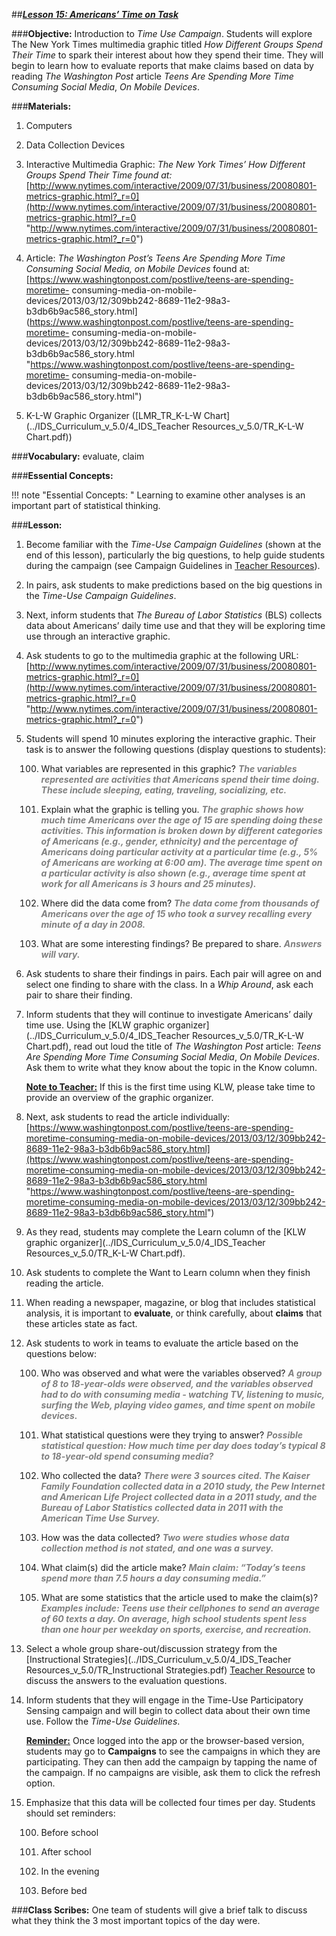##***<u>Lesson 15: Americans’ Time on Task</u>***

###**Objective:**
Introduction to *Time Use Campaign*. Students will explore The New York Times multimedia graphic titled
*How Different Groups Spend Their Time* to spark their interest about how they spend their time. They will
begin to learn how to evaluate reports that make claims based on data by reading *The Washington Post*
article *Teens Are Spending More Time Consuming Social Media*, *On Mobile Devices*.

###**Materials:**
1. Computers

2. Data Collection Devices

3. Interactive Multimedia Graphic: *The New York Times’ How Different Groups Spend Their Time
found at:* [http://www.nytimes.com/interactive/2009/07/31/business/20080801-metrics-graphic.html?_r=0](http://www.nytimes.com/interactive/2009/07/31/business/20080801-metrics-graphic.html?_r=0 "http://www.nytimes.com/interactive/2009/07/31/business/20080801-metrics-graphic.html?_r=0")

4. Article: *The Washington Post’s Teens Are Spending More Time Consuming Social Media, on
Mobile Devices* found at: 
[https://www.washingtonpost.com/postlive/teens-are-spending-moretime-
consuming-media-on-mobile-devices/2013/03/12/309bb242-8689-11e2-98a3-
b3db6b9ac586_story.html](https://www.washingtonpost.com/postlive/teens-are-spending-moretime-
consuming-media-on-mobile-devices/2013/03/12/309bb242-8689-11e2-98a3-
b3db6b9ac586_story.html "https://www.washingtonpost.com/postlive/teens-are-spending-moretime-
consuming-media-on-mobile-devices/2013/03/12/309bb242-8689-11e2-98a3-
b3db6b9ac586_story.html")

5. K-L-W Graphic Organizer ([LMR_TR_K-L-W Chart](../IDS_Curriculum_v_5.0/4_IDS_Teacher Resources_v_5.0/TR_K-L-W Chart.pdf))

###**Vocabulary:**
evaluate, claim

###**Essential Concepts:**

!!! note "Essential Concepts: "
    Learning to examine other analyses is an important part of statistical thinking.

###**Lesson:**
1. Become familiar with the *Time-Use Campaign Guidelines* (shown at the end of this lesson),
particularly the big questions, to help guide students during the campaign (see Campaign
Guidelines in [Teacher Resources](../download/resources.md)).

2. In pairs, ask students to make predictions based on the big questions in the *Time-Use Campaign
Guidelines*.

3. Next, inform students that *The Bureau of Labor Statistics* (BLS) collects data about Americans’
daily time use and that they will be exploring time use through an interactive graphic.

4. Ask students to go to the multimedia graphic at the following URL:<br>
    [http://www.nytimes.com/interactive/2009/07/31/business/20080801-metrics-graphic.html?_r=0](http://www.nytimes.com/interactive/2009/07/31/business/20080801-metrics-graphic.html?_r=0 "http://www.nytimes.com/interactive/2009/07/31/business/20080801-metrics-graphic.html?_r=0")

5. Students will spend 10 minutes exploring the interactive graphic. Their task is to answer the
following questions (display questions to students):

    100. What variables are represented in this graphic? <span style="color:grey">***The variables represented are
    activities that Americans spend their time doing. These include sleeping, eating,
    traveling, socializing, etc.***</span>

    100. Explain what the graphic is telling you. <span style="color:grey">***The graphic shows how much time Americans
    over the age of 15 are spending doing these activities. This information is broken
    down by different categories of Americans (e.g., gender, ethnicity) and the
    percentage of Americans doing particular activity at a particular time (e.g., 5% of
    Americans are working at 6:00 am). The average time spent on a particular activity
    is also shown (e.g., average time spent at work for all Americans is 3 hours and 25
    minutes).***</span>

    100. Where did the data come from? <span style="color:grey">***The data come from thousands of Americans over
    the age of 15 who took a survey recalling every minute of a day in 2008.***</span>

    100. What are some interesting findings? Be prepared to share. <span style="color:grey">***Answers will vary.***</span>

6. Ask students to share their findings in pairs. Each pair will agree on and select one finding to
share with the class. In a *Whip Around*, ask each pair to share their finding.

7. Inform students that they will continue to investigate Americans’ daily time use. Using the [KLW
graphic organizer](../IDS_Curriculum_v_5.0/4_IDS_Teacher Resources_v_5.0/TR_K-L-W Chart.pdf), read out loud the title of *The Washington Post* article: *Teens Are Spending
More Time Consuming Social Media*, *On Mobile Devices*. Ask them to write what they know
about the topic in the Know column.

    **<u>Note to Teacher:</u>** If this is the first time using KLW, please take time to provide an overview of
    the graphic organizer.

8. Next, ask students to read the article individually:<br>
    [https://www.washingtonpost.com/postlive/teens-are-spending-moretime-consuming-media-on-mobile-devices/2013/03/12/309bb242-8689-11e2-98a3-b3db6b9ac586_story.html](https://www.washingtonpost.com/postlive/teens-are-spending-moretime-consuming-media-on-mobile-devices/2013/03/12/309bb242-8689-11e2-98a3-b3db6b9ac586_story.html "https://www.washingtonpost.com/postlive/teens-are-spending-moretime-consuming-media-on-mobile-devices/2013/03/12/309bb242-8689-11e2-98a3-b3db6b9ac586_story.html")

9. As they read, students may complete the Learn column of the [KLW graphic organizer](../IDS_Curriculum_v_5.0/4_IDS_Teacher Resources_v_5.0/TR_K-L-W Chart.pdf).

10. Ask students to complete the Want to Learn column when they finish reading the article.

11. When reading a newspaper, magazine, or blog that includes statistical analysis, it is important to
**evaluate**, or think carefully, about **claims** that these articles state as fact.

12. Ask students to work in teams to evaluate the article based on the questions below:

    100. Who was observed and what were the variables observed? <span style="color:grey">***A group of 8 to 18-year-olds
    were observed, and the variables observed had to do with consuming media -
    watching TV, listening to music, surfing the Web, playing video games, and time
    spent on mobile devices.***</span>

    100. What statistical questions were they trying to answer? <span style="color:grey">***Possible statistical question:
    How much time per day does today’s typical 8 to 18-year-old spend consuming
    media?***</span>

    100. Who collected the data? <span style="color:grey">***There were 3 sources cited. The Kaiser Family Foundation
    collected data in a 2010 study, the Pew Internet and American Life Project
    collected data in a 2011 study, and the Bureau of Labor Statistics collected data in
    2011 with the American Time Use Survey.***</span>

    100. How was the data collected? <span style="color:grey">***Two were studies whose data collection method is not
    stated, and one was a survey.***</span>

    100. What claim(s) did the article make? <span style="color:grey">***Main claim: “Today’s teens spend more than 7.5
    hours a day consuming media.”***</span>

    100. What are some statistics that the article used to make the claim(s)? <span style="color:grey">***Examples include:
    Teens use their cellphones to send an average of 60 texts a day. On average, high
    school students spent less than one hour per weekday on sports, exercise, and
    recreation.***</span>
    
13. Select a whole group share-out/discussion strategy from the [Instructional Strategies](../IDS_Curriculum_v_5.0/4_IDS_Teacher Resources_v_5.0/TR_Instructional Strategies.pdf) [Teacher
Resource](../download/resources.md) to discuss the answers to the evaluation questions.

14. Inform students that they will engage in the Time-Use Participatory Sensing campaign and will
begin to collect data about their own time use. Follow the *Time-Use Guidelines*.

    **<u>Reminder:</u>** Once logged into the app or the browser-based version, students may go to
    **Campaigns** to see the campaigns in which they are participating. They can then add the
    campaign by tapping the name of the campaign. If no campaigns are visible, ask them to click the
    refresh option.

15. Emphasize that this data will be collected four times per day. Students should set reminders:

    100. Before school

    100. After school

    100. In the evening

    100. Before bed

###**Class Scribes:**
One team of students will give a brief talk to discuss what they think the 3 most important topics
of the day were.
